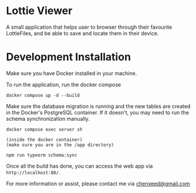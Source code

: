 # Lottie Viewer

A small application that helps user to browser through their favourite LottieFiles, and be able to save and locate them in their device.

# Development Installation

Make sure you have Docker installed in your machine.

To run the application, run the docker compose

```
docker compose up -d --build
```

Make sure the database migration is running and the new tables are created in the Docker's PostgreSQL container.
If it doesn't, you may need to run the schema synchronization manually.

```
docker compose exec server sh

(inside the docker container)
(make sure you are in the /app directory)

npm run typeorm schema:sync
```


Once all the build has done, you can access the web app via `http://localhost:80/`.

For more information or assist, please contact me via chenxeed@gmail.com